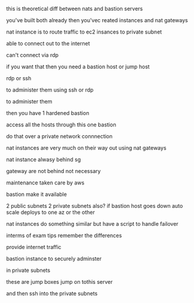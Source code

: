 this is theoretical diff between nats and bastion servers

you've built both already then you'vec reated instances and nat gateways

nat instance is to route traffic to ec2 insances to private subnet

able to connect out to the internet

can't connect via rdp 

if you want that then you need a bastion host
or jump host

rdp or ssh

to administer them
using ssh or rdp

to administer them

then you have 1 hardened bastion

access all the hosts through this one bastion

do that over a private network connnection

nat instances are very much on their way out using nat gateways

nat instance alwasy behind sg

gateway are not behind
not necessary

maintenance taken care by aws

bastion make it available

2 public subnets
2 private subnets also?
if bastion host goes down auto scale deploys to one az or the other

nat instances do something similar but have a script to handle failover

interms of exam tips remember the differences 

provide internet traffic



bastion instance to securely adminster

in private subnets

these are jump boxes
jump on tothis server

and then ssh into the private subnets
